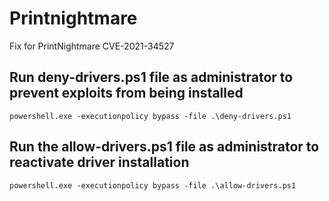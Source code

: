 # Printnightmare
Fix for PrintNightmare CVE-2021-34527

## Run deny-drivers.ps1 file as administrator to prevent exploits from being installed
```
powershell.exe -executionpolicy bypass -file .\deny-drivers.ps1
```
## Run the allow-drivers.ps1 file as administrator to reactivate driver installation
```
powershell.exe -executionpolicy bypass -file .\allow-drivers.ps1
```
